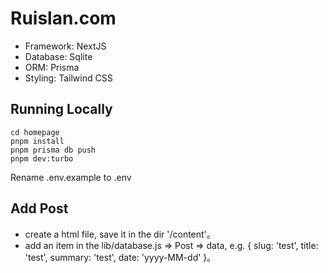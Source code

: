 # Ruislan.com

* Framework: NextJS
* Database: Sqlite
* ORM: Prisma
* Styling: Tailwind CSS

## Running Locally

```shell
cd homepage
pnpm install
pnpm prisma db push
pnpm dev:turbo
```

Rename .env.example to .env

## Add Post

* create a html file, save it in the dir '/content'。
* add an item in the lib/database.js => Post => data, e.g. { slug: 'test', title: 'test', summary: 'test', date: 'yyyy-MM-dd' }。
